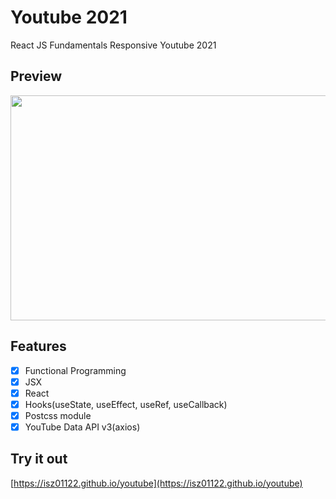 # Youtube 2021

React JS Fundamentals Responsive Youtube 2021

## Preview
<a href="url">
  <img src="https://user-images.githubusercontent.com/43328761/104827697-fea3e700-58a3-11eb-92d6-2a754a9f66e7.png" width="640" height="360">
</a>


## Features

- [x] Functional Programming
- [x] JSX
- [x] React
- [x] Hooks(useState, useEffect, useRef, useCallback)
- [x] Postcss module
- [x] YouTube Data API v3(axios)

## Try it out

[https://isz01122.github.io/youtube](https://isz01122.github.io/youtube)
